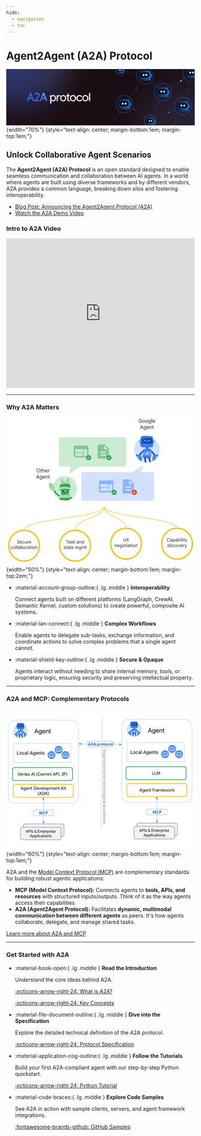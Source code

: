 ```yaml
---
hide:
  - navigation
  - toc
---
```


# Agent2Agent (A2A) Protocol

![A2A Banner](assets/a2a-banner.png){width="70%"}
{style="text-align: center; margin-bottom:1em; margin-top:1em;"}

## Unlock Collaborative Agent Scenarios

The **Agent2Agent (A2A) Protocol** is an open standard designed to enable seamless communication and collaboration between AI agents. In a world where agents are built using diverse frameworks and by different vendors, A2A provides a common language, breaking down silos and fostering interoperability.

- [Blog Post: Announcing the Agent2Agent Protocol (A2A)](https://developers.googleblog.com/en/a2a-a-new-era-of-agent-interoperability/)
- [Watch the A2A Demo Video](https://storage.googleapis.com/gweb-developer-goog-blog-assets/original_videos/A2A_demo_v4.mp4)

### Intro to A2A Video

<iframe src="https://www.linkedin.com/embed/feed/update/urn:li:ugcPost:7336822404003807232?compact=1" height="399" width="504" frameborder="0" allowfullscreen="" title="A2A Protocol Intro Video"></iframe>

---

### Why A2A Matters

![A2A Main Graphic](assets/a2a-main.png){width="50%"}
{style="text-align: center; margin-bottom:1em; margin-top:2em;"}

<div class="grid cards" markdown>

- :material-account-group-outline:{ .lg .middle } **Interoperability**

    Connect agents built on different platforms (LangGraph, CrewAI, Semantic Kernel, custom solutions) to create powerful, composite AI systems.

- :material-lan-connect:{ .lg .middle } **Complex Workflows**

    Enable agents to delegate sub-tasks, exchange information, and coordinate actions to solve complex problems that a single agent cannot.

- :material-shield-key-outline:{ .lg .middle } **Secure & Opaque**

    Agents interact without needing to share internal memory, tools, or proprietary logic, ensuring security and preserving intellectual property.

</div>

---

### A2A and MCP: Complementary Protocols

![A2A MCP Graphic](assets/a2a-mcp-readme.png){width="60%"}
{style="text-align: center; margin-bottom:1em; margin-top:1em;"}

A2A and the [Model Context Protocol (MCP)](https://modelcontextprotocol.io/) are complementary standards for building robust agentic applications:

- **MCP (Model Context Protocol):** Connects agents to **tools, APIs, and resources** with structured inputs/outputs. Think of it as the way agents access their capabilities.
- **A2A (Agent2Agent Protocol):** Facilitates **dynamic, multimodal communication between different agents** as peers. It's how agents collaborate, delegate, and manage shared tasks.

[Learn more about A2A and MCP](./topics/a2a-and-mcp.md)

---

### Get Started with A2A

<div class="grid cards" markdown>

- :material-book-open:{ .lg .middle } **Read the Introduction**

    Understand the core ideas behind A2A.

    [:octicons-arrow-right-24: What is A2A?](./topics/what-is-a2a.md)

    [:octicons-arrow-right-24: Key Concepts](./topics/key-concepts.md)

- :material-file-document-outline:{ .lg .middle } **Dive into the Specification**

    Explore the detailed technical definition of the A2A protocol.

    [:octicons-arrow-right-24: Protocol Specification](./specification.md)

- :material-application-cog-outline:{ .lg .middle } **Follow the Tutorials**

    Build your first A2A-compliant agent with our step-by-step Python quickstart.

    [:octicons-arrow-right-24: Python Tutorial](./tutorials/python/1-introduction.md)

- :material-code-braces:{ .lg .middle } **Explore Code Samples**

    See A2A in action with sample clients, servers, and agent framework integrations.

    [:fontawesome-brands-github: GitHub Samples](https://github.com/a2aproject/a2a-samples)

</div>
